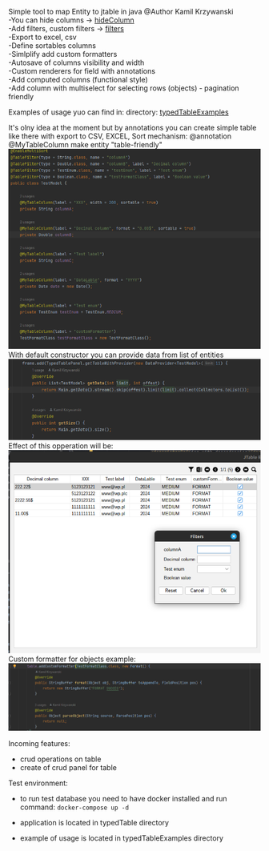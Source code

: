 Simple tool to map Entity to jtable in java 
@Author Kamil Krzywanski <br>
-You can hide columns -> [hideColumn](typedTable/features/hideColumn/hideColumn.md) <br>
-Add filters, custom filters -> [filters](typedTable/features/filters/filters.md) <br>
-Export to excel, csv <br>
-Define sortables columns <br>
-Simlplify add custom formatters <br>
-Autosave of columns visibility and width <br>
-Custom renderers for field with annotations <br>
-Add computed columns (functional style) <br>
-Add column with multiselect for selecting rows (objects<T>) - pagination friendly <br>

Examples of usage yuo can find in:
directory: [typedTableExamples](typedTableExamples)

It's olny idea at the moment but by annotations you can create simple table
like there with export to CSV, EXCEL, Sort mechanism: 
@annotation @MyTableColumn make entity "table-friendly"
![img_3.png](typedTable/images/img_3.png)
With default constructor you can provide data from list of entities
![img.png](typedTable/images/img_6.png)
Effect of this opperation will be: <br>
![img_2.png](typedTable/images/img_2.png)
Custom formatter for objects example:
![img.png](typedTable/images/img.png)

Incoming features:
- crud operations on table
- create of crud panel for table


Test environment:
- to run test database you need to have docker installed and run command:
```docker-compose up -d```

- application is located in typedTable directory
- example of usage is located in typedTableExamples directory

